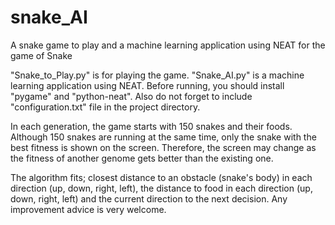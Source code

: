 # snake_AI
A snake game to play and a machine learning application using NEAT for the game of Snake

"Snake_to_Play.py" is for playing the game. "Snake_AI.py" is a machine learning application using NEAT. 
Before running, you should install "pygame" and "python-neat". Also do not forget to include "configuration.txt" file in the project directory.

In each generation, the game starts with 150 snakes and their foods. Although 150 snakes are running at the same time, only the snake with the best fitness is shown on the screen. Therefore, the screen may change as the fitness of another genome gets better than the existing one.

The algorithm fits; closest distance to an obstacle (snake's body) in each direction (up, down, right, left), the distance to food in each direction (up, down, right, left) and the current direction to the next decision. Any improvement advice is very welcome.
